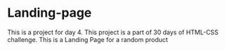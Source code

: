 # Landing-page
This is a project for day 4. This project is a part of 30 days of HTML-CSS challenge. This is a Landing Page for a random product
